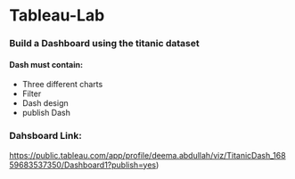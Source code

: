 # Tableau-Lab

### Build a Dashboard using the titanic dataset
#### Dash must contain:
- Three different charts
- Filter
- Dash design
- publish Dash


### Dahsboard Link:  
https://public.tableau.com/app/profile/deema.abdullah/viz/TitanicDash_16859683537350/Dashboard1?publish=yes)

